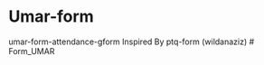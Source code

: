 # Umar-form

umar-form-attendance-gform
Inspired By ptq-form (wildanaziz)
#   F o r m _ U M A R  
 